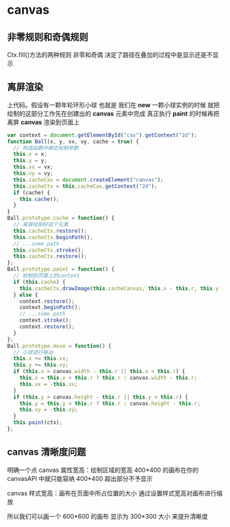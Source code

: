 # canvas

## 非零规则和奇偶规则

Ctx.fill()方法的两种规则 非零和奇偶 决定了路径在叠加的过程中是显示还是不显示

## 离屏渲染

上代码。假设有一颗年轮环形小球 也就是 我们在 **new** 一颗小球实例的时候 就把绘制的这部分工作先在创建出的 **canvas** 元素中完成 真正执行 **paint** 的时候再把离屏 **canvas** 渲染到页面上

```js
var context = document.getElementById("cas").getContext("2d");
function Ball(x, y, vx, vy, cache = true) {
  // 构造函数中确定绘制参数
  this.x = x;
  this.y = y;
  this.vx = vx;
  this.vy = vy;
  this.cacheCas = document.createElement("canvas");
  this.cacheCtx = this.cacheCas.getContext("2d");
  if (cache) {
    this.cache();
  }
}
Ball.prototype.cache = function() {
  // 离屏绘制好这个元素
  this.cacheCtx.restore();
  this.cacheCtx.beginPath();
  // ...some path
  this.cacheCtx.stroke();
  this.cacheCtx.restore();
};
Ball.prototype.paint = function() {
  // 绘制到页面上的context
  if (this.cache) {
    this.cacheCtx.drawImage(this.cacheCanvas, this.x - this.r, this.y - this.r);
  } else {
    context.restore();
    context.beginPath();
    // ...some path
    context.stroke();
    context.restore();
  }
};
Ball.prototype.move = function() {
  // 小球进行移动
  this.x += this.vx;
  this.y += this.vy;
  if (this.x > canvas.width - this.r || this.x < this.r) {
    this.x = this.x < this.r ? this.r : canvas.width - this.r;
    this.vx = -this.vx;
  }
  if (this.y > canvas.height - this.r || this.y < this.r) {
    this.y = this.y < this.r ? this.r : canvas.height - this.r;
    this.vy = -this.vy;
  }
  this.paint(ctx);
};
```

## canvas 清晰度问题

明确一个点 canvas 属性宽高：绘制区域的宽高 400\*400 的画布在你的 canvasAPI 中就只能容纳 400\*400 超出部分不予显示

canvas 样式宽高：画布在页面中所占位置的大小 通过设置样式宽高对画布进行缩放

所以我们可以画一个 600\*600 的画布 显示为 300\*300 大小 来提升清晰度
